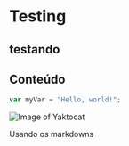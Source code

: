 # Testing
## testando
## Conteúdo

``` javascript
var myVar = "Hello, world!";
```


![Image of Yaktocat](https://octodex.github.com/images/yaktocat.png)






















Usando os markdowns
